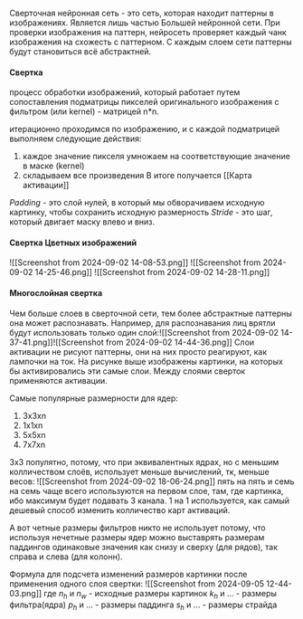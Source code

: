 Сверточная нейронная сеть - это сеть, которая находит паттерны в изображениях.
Является лишь частью Большей нейронной сети.
При проверки изображения на паттерн, нейросеть проверяет каждый чанк изображения на схожесть с паттерном. 
С каждым слоем сети паттерны будут становиться всё абстрактней.

#### Свертка
процесс обработки изображений, который работает путем сопоставления подматрицы пикселей оригинального изображения с фильтром (или kernel) - матрицей n\*n.

итерационно проходимся по изображению, и с каждой подматрицей выполняем следующие действия:
1) каждое значение пикселя умножаем на соответствующие значение в маске (kernel)
2) складываем все произведения
В итоге получается [[Карта активации]]

*Padding* - это слой нулей, в который мы обворачиваем исходную картинку, чтобы сохранить исходную размерность
*Stride* - это шаг, который двигает маску влево и вниз.
#### Свертка Цветных изображений
![[Screenshot from 2024-09-02 14-08-53.png]]
![[Screenshot from 2024-09-02 14-25-46.png]]
![[Screenshot from 2024-09-02 14-28-11.png]]
#### Многослойная свертка
Чем больше слоев в сверточной сети, тем более абстрактные паттерны она может распознавать. Например, для распознавания лиц врятли будут использовать только один слой:![[Screenshot from 2024-09-02 14-37-41.png]]![[Screenshot from 2024-09-02 14-44-36.png]]
Слои активации не рисуют паттерны, они на них просто реагируют, как лампочки на ток. На рисунке выше изображены картинки, на которых бы активировались эти самые слои.
Между слоями сверток применяются активации.

Самые популярные размерности для ядер:
1) 3x3xn
2) 1x1xn
3) 5x5xn
4) 7x7xn

3x3 популятно, потому, что при эквивалентных ядрах, но с меньшим колличеством слоёв, использует меньше вычислений, тк, меньше весов:
![[Screenshot from 2024-09-02 18-06-24.png]]
пять на пять и семь на семь чаще всего используются на первом слое, там, где картинка, ибо максимум будет подавать 3 канала.
1 на 1 используется, как самый дешевый способ изменить колличество карт активаций.

А вот четные размеры фильтров никто не использует потому, что используя нечетные размеры ядер можно выставрять размерам паддингов одинаковые значения как снизу и сверху (для рядов), так справа и слева (для колонн).

Формула для подсчета изменений размеров картинки после применения одного слоя свертки:
![[Screenshot from 2024-09-05 12-44-03.png]]
где 
$n_h$ и $n_w$ - исходные размеры картинок
$k_h$ и ...  - размеры фильтра(ядра)
$p_h$ и ... - размеры паддинга
$s_h$ и ...  - размеры страйда
